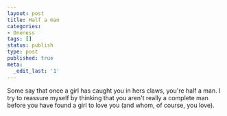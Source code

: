 ```yaml
---
layout: post
title: Half a man
categories:
- Oneness
tags: []
status: publish
type: post
published: true
meta:
  _edit_last: '1'
---
```

Some say that once a girl has caught you in hers claws, you're half a man. I try to reassure myself by thinking that you aren't really a complete man before you have found a girl to love you (and whom, of course, you love).